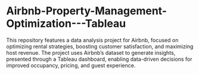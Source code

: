 # Airbnb-Property-Management-Optimization---Tableau
This repository features a data analysis project for Airbnb, focused on optimizing rental strategies, boosting customer satisfaction, and maximizing host revenue. The project uses Airbnb’s dataset to generate insights, presented through a Tableau dashboard, enabling data-driven decisions for improved occupancy, pricing, and guest experience.
